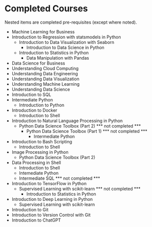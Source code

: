 
# Completed Courses

Nested items are completed pre-requisites (except where noted).

- Machine Learning for Business
- Introduction to Regression with statsmodels in Python
  - Introduction to Data Visualization with Seaborn
    - Introduction to Data Science in Python
  - Introduction to Statistics in Python
    - Data Manipulation with Pandas
- Data Science for Business
- Understanding Cloud Computing
- Understanding Data Engineering
- Understanding Data Visualization
- Understanding Machine Learning
- Understanding Data Science
- Introduction to SQL
- Intermediate Python
  - Introduction to Python
- Introduction to Docker
  - Introduction to Shell
- Introduction to Natural Language Processing in Python
  - Python Data Science Toolbox (Part 2) *** not completed ***
    - Python Data Science Toolbox (Part 1) *** not completed ***
      - Intermediate Python
- Introduction to Bash Scripting
  - Introduction to Shell
- Image Processing in Python
  - Python Data Science Toolbox (Part 2)
- Data Processing in Shell
  - Introduction to Shell
  - Intemediate Python
  - Intermediate SQL *** not completed ***
- Introduction to TensorFlow in Python
  - Supervised Learning with scikit-learn *** not completed ***
    - Introduction to Statistics in Python
- Introduction to Deep Learning in Python
  - Supervised Learning with scikit-learn
- Introduction to Git
- Introduction to Version Control with Git
- Introduction to ChatGPT

